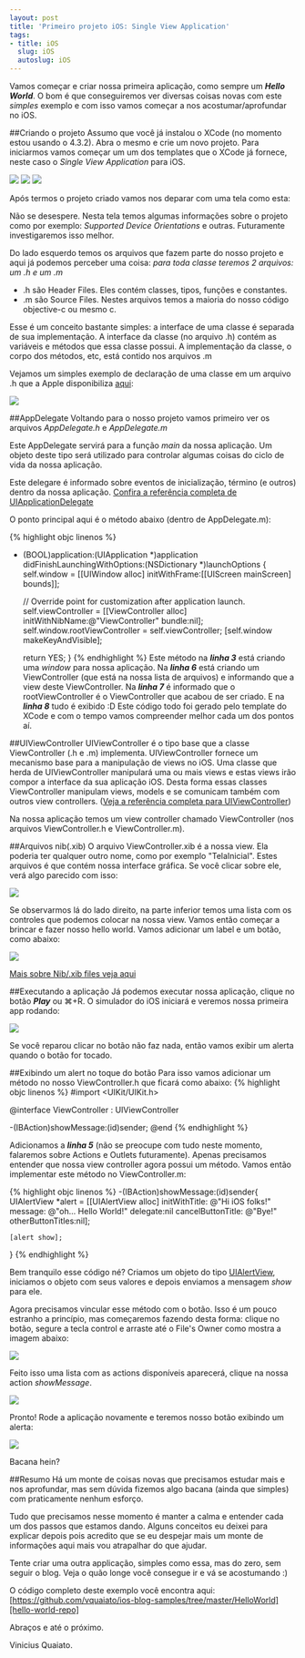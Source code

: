 ```yaml
---
layout: post
title: 'Primeiro projeto iOS: Single View Application'
tags:
- title: iOS
  slug: iOS
  autoslug: iOS
---
```

Vamos começar e criar nossa primeira aplicação, como sempre um ***Hello World***. O bom é que conseguiremos ver diversas coisas novas com este *simples* exemplo e com isso vamos começar a nos acostumar/aprofundar no iOS.

##Criando o projeto
Assumo que você já instalou o XCode (no momento estou usando o 4.3.2). Abra o mesmo e crie um novo projeto. Para iniciarmos vamos começar um um dos templates que o XCode já fornece, neste caso o *Single View Application* para iOS.

<img src="/images_posts/criar-projeto-xcode.png" class="post_img"/>

<img src="/images_posts/criando-single-view-application.png" class="post_img"/>

<img src="/images_posts/dando-nome-ao-projeto.png" class="post_img"/>

Após termos o projeto criado vamos nos deparar com uma tela como esta:

Não se desespere. Nesta tela temos algumas informações sobre o projeto como por exemplo: *Supported Device Orientations* e outras. Futuramente investigaremos isso melhor.

Do lado esquerdo temos os arquivos que fazem parte do nosso projeto e aqui já podemos perceber uma coisa: *para toda classe teremos 2 arquivos: um .h e um .m*

+ .h são Header Files. Eles contém classes, tipos, funções e constantes.
+ .m são Source Files. Nestes arquivos temos a maioria do nosso código objective-c ou mesmo c.

Esse é um conceito bastante simples: a interface de uma classe é separada de sua implementação. A interface da classe (no arquivo .h) contém as variáveis e métodos que essa classe possui. A implementação da classe, o corpo dos métodos, etc, está contido nos arquivos .m

Vejamos um simples exemplo de declaração de uma classe em um arquivo .h que a Apple disponibiliza [aqui][apple-hfile]:

<img src="/images_posts/class-declaration.jpg" class="post_img"/>

##AppDelegate
Voltando para o nosso projeto vamos primeiro ver os arquivos *AppDelegate.h* e *AppDelegate.m*

Este AppDelegate servirá para a função *main* da nossa aplicação. Um objeto deste tipo será utilizado para controlar algumas coisas do ciclo de vida da nossa aplicação.

Este delegare é informado sobre eventos de inicialização, término (e outros) dentro da nossa aplicação. [Confira a referência completa de UIApplicationDelegate][app-delegate-ref]

O ponto principal aqui é o método abaixo (dentro de AppDelegate.m):

{% highlight objc linenos %}
- (BOOL)application:(UIApplication *)application didFinishLaunchingWithOptions:(NSDictionary *)launchOptions
{
    self.window = [[UIWindow alloc] initWithFrame:[[UIScreen mainScreen] bounds]];

    // Override point for customization after application launch.
    self.viewController = [[ViewController alloc] initWithNibName:@"ViewController" bundle:nil];
    self.window.rootViewController = self.viewController;
    [self.window makeKeyAndVisible];

    return YES;
}
{% endhighlight %}
Este método na ***linha 3*** está criando uma *window* para nossa aplicação. Na ***linha 6*** está criando um ViewController (que está na nossa lista de arquivos) e informando que a view deste ViewController.
Na ***linha 7*** é informado que o rootViewController é o ViewController que acabou de ser criado. E na ***linha 8*** tudo é exibido :D
Este código todo foi gerado pelo template do XCode e com o tempo vamos compreender melhor cada um dos pontos aí.

##UIViewController
UIViewController é o tipo base que a classe ViewController (.h e .m) implementa. UIViewController fornece um mecanismo base para a manipulação de views no iOS.
Uma classe que herda de UIViewController manipulará uma ou mais views e estas views irão compor a interface da sua aplicação iOS. Desta forma essas classes ViewController manipulam views, models e se comunicam também com outros view controllers.
([Veja a referência completa para UIViewController][uiview-controller-ref])

Na nossa aplicação temos um view controller chamado ViewController (nos arquivos ViewController.h e ViewController.m).

##Arquivos nib(.xib)
O arquivo ViewController.xib é a nossa view. Ela poderia ter qualquer outro nome, como por exemplo "TelaInicial".
Estes arquivos é que contém nossa interface gráfica. Se você clicar sobre ele, verá algo parecido com isso:

<img src="/images_posts/editando-views-no-xcode.png" class="post_img"/>

Se observarmos lá do lado direito, na parte inferior temos uma lista com os controles que podemos colocar na nossa view. Vamos então começar a brincar e fazer nosso hello world. Vamos adicionar um label e um botão, como abaixo:

<img src="/images_posts/adicionando-componentes-na-view.jpg" class="post_img"/>

[Mais sobre Nib/.xib files veja aqui][nib-ref]

##Executando a aplicação
Já podemos executar nossa aplicação, clique no botão ***Play*** ou ⌘+R. O simulador do iOS iniciará e veremos nossa primeira app rodando:

<img src="/images_posts/hello-world-ios.png" class="post_img"/>

Se você reparou clicar no botão não faz nada, então vamos exibir um alerta quando o botão for tocado.

##Exibindo um alert no toque do botão
Para isso vamos adicionar um método no nosso ViewController.h que ficará como abaixo:
{% highlight objc linenos %}
#import <UIKit/UIKit.h>

@interface ViewController : UIViewController

-(IBAction)showMessage:(id)sender;
@end
{% endhighlight %}

Adicionamos a ***linha 5*** (não se preocupe com tudo neste momento, falaremos sobre Actions e Outlets futuramente). Apenas precisamos entender que nossa view controller agora possui um método. Vamos então implementar este método no ViewController.m:

{% highlight objc linenos %}
-(IBAction)showMessage:(id)sender{
    UIAlertView *alert = [[UIAlertView alloc]
								initWithTitle: @"Hi iOS folks!"
								message: @"oh... Hello World!"
								delegate:nil
								cancelButtonTitle: @"Bye!"
								otherButtonTitles:nil];

    [alert show];
}
{% endhighlight %}

Bem tranquilo esse código né? Criamos um objeto do tipo [UIAlertView][ui-alert-ref], iniciamos o objeto com seus valores e depois enviamos a mensagem *show* para ele.

Agora precisamos vincular esse método com o botão. Isso é um pouco estranho a princípio, mas começaremos fazendo desta forma: clique no botão, segure a tecla control e arraste até o File's Owner como mostra a imagem abaixo:

<img src="/images_posts/vinculando-botao-com-action.png" class="post_img"/>

Feito isso uma lista com as actions disponíveis aparecerá, clique na nossa action *showMessage*.

<img src="/images_posts/selecionando-action-para-botao.png" class="post_img"/>

Pronto! Rode a aplicação novamente e teremos nosso botão exibindo um alerta:

<img src="/images_posts/hello-world-ios-usando-alert.png" class="post_img"/>

Bacana hein?

##Resumo
Há um monte de coisas novas que precisamos estudar mais e nos aprofundar, mas sem dúvida fizemos algo bacana (ainda que simples) com praticamente nenhum esforço.

Tudo que precisamos nesse momento é manter a calma e entender cada um dos passos que estamos dando. Alguns conceitos eu deixei para explicar depois pois acredito que se eu despejar mais um monte de informações aqui mais vou atrapalhar do que ajudar.

Tente criar uma outra applicação, simples como essa, mas do zero, sem seguir o blog. Veja o quão longe você consegue ir e vá se acostumando :)

O código completo deste exemplo você encontra aqui: [https://github.com/vquaiato/ios-blog-samples/tree/master/HelloWorld][hello-world-repo]

Abraços e até o próximo.

Vinicius Quaiato.


[app-delegate-ref]:https://developer.apple.com/library/ios/#documentation/UIKit/Reference/UIApplicationDelegate_Protocol/Reference/Reference.html
[uiview-controller-ref]:http://developer.apple.com/library/ios/#DOCUMENTATION/UIKit/Reference/UIViewController_Class/Reference/Reference.html
[ui-alert-ref]:http://developer.apple.com/library/ios/#documentation/uikit/reference/UIAlertView_Class/UIAlertView/UIAlertView.html
[nib-ref]:https://developer.apple.com/library/mac/#documentation/Cocoa/Conceptual/LoadingResources/CocoaNibs/CocoaNibs.html
[apple-hfile]:https://developer.apple.com/library/mac/#referencelibrary/GettingStarted/Learning_Objective-C_A_Primer/_index.html
[hello-world-repo]:https://github.com/vquaiato/ios-blog-samples/tree/master/HelloWorld
